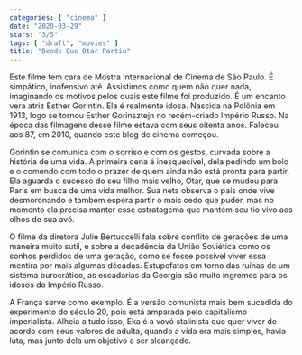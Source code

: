 ```yaml
---
categories: [ "cinema" ]
date: "2020-03-29"
stars: "3/5"
tags: [ "draft", "movies" ]
title: "Desde Que Otar Partiu"
---
```

Este filme tem cara de Mostra Internacional de Cinema de São Paulo. É
simpático, inofensivo até. Assistimos como quem não quer nada,
imaginando os motivos pelos quais este filme foi produzido. É um encanto
vera atriz Esther Gorintin. Ela é realmente idosa. Nascida na Polônia
em 1913, logo se tornou Esther Gorinsztejn no recém-criado Império
Russo. Na época das filmagens desse filme estava com seus oitenta
anos. Faleceu aos 87, em 2010, quando este blog de cinema começou.

Gorintin se comunica com o sorriso e com os gestos, curvada sobre a
história de uma vida. A primeira cena é inesquecível, dela pedindo
um bolo e o comendo com todo o prazer de quem ainda não está pronta
para partir. Ela aguarda o sucesso do seu filho mais velho, Otar, que se
mudou para Paris em busca de uma vida melhor. Sua neta observa o país
onde vive desmoronando e também espera partir o mais cedo que puder,
mas no momento ela precisa manter esse estratagema que mantém seu tio
vivo aos olhos de sua avó.

O filme da diretora Julie Bertuccelli fala sobre conflito de gerações
de uma maneira muito sutil, e sobre a decadência da União Soviética
como os sonhos perdidos de uma geração, como se fosse possível viver
essa mentira por mais algumas décadas. Estupefatos em torno das ruínas
de um sistema burocrático, as escadarias da Georgia são muito íngremes
para os idosos do Império Russo.

A França serve como exemplo. É a versão comunista mais bem sucedida
do experimento do século 20, pois está amparada pelo capitalismo
imperialista. Alheia a tudo isso, Eka é a vovó stalinista que quer viver
de acordo com seus valores de adulta, quando a vida era mais simples,
havia luta, mas junto dela um objetivo a ser alcançado.
